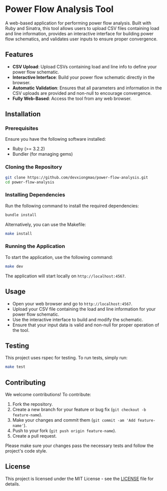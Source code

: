 
# Power Flow Analysis Tool

A web-based application for performing power flow analysis. Built with Ruby and Sinatra, this tool allows users to upload CSV files containing load and line information, provides an interactive interface for building power flow schematics, and validates user inputs to ensure proper convergence.

## Features

- **CSV Upload**: Upload CSVs containing load and line info to define your power flow schematic.
- **Interactive Interface**: Build your power flow schematic directly in the browser.
- **Automatic Validation**: Ensures that all parameters and information in the CSV uploads are provided and non-null to encourage convergence.
- **Fully Web-Based**: Access the tool from any web browser.

## Installation

### Prerequisites

Ensure you have the following software installed:

- Ruby (>= 3.2.2)
- Bundler (for managing gems)

### Cloning the Repository

```bash
git clone https://github.com/devxiongmao/power-flow-analysis.git
cd power-flow-analysis
```

### Installing Dependencies

Run the following command to install the required dependencies:

```bash
bundle install
```

Alternatively, you can use the Makefile:

```bash
make install
```

### Running the Application

To start the application, use the following command:

```bash
make dev
```

The application will start locally on `http://localhost:4567`.

## Usage

- Open your web browser and go to `http://localhost:4567`.
- Upload your CSV file containing the load and line information for your power flow schematic.
- Use the interactive interface to build and modify the schematic.
- Ensure that your input data is valid and non-null for proper operation of the tool.

## Testing

This project uses rspec for testing. To run tests, simply run:

```bash
make test
```

## Contributing

We welcome contributions! To contribute:

1. Fork the repository.
2. Create a new branch for your feature or bug fix (`git checkout -b feature-name`).
3. Make your changes and commit them (`git commit -am 'Add feature-name'`).
4. Push to your fork (`git push origin feature-name`).
5. Create a pull request.

Please make sure your changes pass the necessary tests and follow the project's code style.

## License

This project is licensed under the MIT License - see the [LICENSE](LICENSE) file for details.
